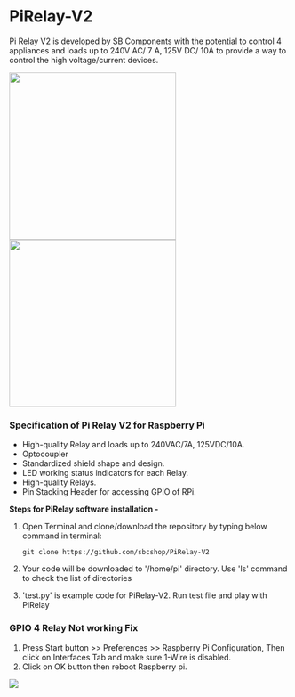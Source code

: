 # PiRelay-V2
Pi Relay V2 is developed by SB Components with the potential to control 4 appliances and loads up to 240V AC/ 7 A, 125V DC/ 10A to provide a way to control the high voltage/current devices.

<img src="https://cdn.shopify.com/s/files/1/1217/2104/products/4_bc1ba91f-6adc-4aff-a4dd-318e59d422d8_700x.png?v=1603796074" width="300"><img src="https://cdn.shopify.com/s/files/1/1217/2104/products/7_700x.png?v=1603796075" width="300">

### Specification of Pi Relay V2 for Raspberry Pi

* High-quality Relay and loads up to 240VAC/7A, 125VDC/10A.
* Optocoupler 
* Standardized shield shape and design.
* LED working status indicators for each Relay.
* High-quality Relays.
* Pin Stacking Header for accessing GPIO of RPi.


**Steps for PiRelay software installation -**

1. Open Terminal and clone/download the repository by typing below command in terminal: 

   ```
   git clone https://github.com/sbcshop/PiRelay-V2
   
   ```
   
2. Your code will be downloaded to '/home/pi' directory. Use 'ls' command to check the list of directories

3. 'test.py' is example code for PiRelay-V2. Run test file and play with PiRelay


### GPIO 4 Relay Not working Fix

1. Press Start button >> Preferences >> Raspberry Pi Configuration, Then click on Interfaces Tab and make sure 1-Wire is disabled. 
2. Click on OK button then reboot Raspberry pi.

<img src="https://github.com/sbcshop/PiRelay-V2/blob/main/Images/Relay4Fix.PNG"/>

